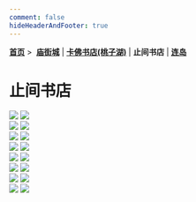 ```yaml
---
comment: false
hideHeaderAndFooter: true
---
```

<style>.container{margin:0 auto;width:1200px;}</style>

**[首页](/)** >&nbsp; **[庙街城](/pho/miaojie)** | **[卡佛书店(桃子湖)](/pho/kafo)** | **止间书店** | **[连岛](/pho/liandao)**

# 止间书店

<div class=".gkpho-container">
<img class="gkpho-img" src="/image/zhijian/IMG_3421.jpg">
<img class="gkpho-img gkpho-img-margin" src="/image/zhijian/IMG_3423.jpg">
</div>

<div class=".gkpho-container">
<img class="gkpho-img" src="/image/zhijian/IMG_3424.jpg">
<img class="gkpho-img gkpho-img-margin" src="/image/zhijian/IMG_3429.jpg">
</div>

<div class=".gkpho-container">
<img class="gkpho-img" src="/image/zhijian/IMG_3433.jpg">
<img class="gkpho-img gkpho-img-margin" src="/image/zhijian/IMG_3435.jpg">
</div>

<div class=".gkpho-container">
<img class="gkpho-img" src="/image/zhijian/IMG_3444.jpg">
<img class="gkpho-img gkpho-img-margin" src="/image/zhijian/IMG_3440.jpg">
</div>


<div class=".gkpho-container">
<img class="gkpho-img" src="/image/zhijian/IMG_3443.jpg">
<img class="gkpho-img gkpho-img-margin" src="/image/zhijian/IMG_3436.jpg">
</div>

<div class=".gkpho-container">
<img class="gkpho-img" src="/image/zhijian/IMG_3438.jpg">
<img class="gkpho-img gkpho-img-margin" src="/image/zhijian/IMG_3447.jpg">
</div>

<div class=".gkpho-container">
<img class="gkpho-img" src="/image/zhijian/IMG_3446.jpg">
<img class="gkpho-img gkpho-img-margin" src="/image/zhijian/IMG_3445.jpg">
</div>

<div class=".gkpho-container">
<img class="gkpho-img" src="/image/zhijian/IMG_3442.jpg">
<img class="gkpho-img gkpho-img-margin" src="/image/zhijian/IMG_3458.jpg">
</div>
<p>&nbsp;</p>
